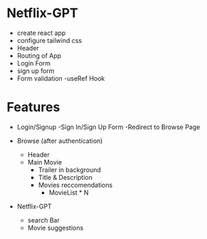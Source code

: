 # Netflix-GPT

- create react app
- configure tailwind css
- Header
- Routing of App
- Login Form
- sign up form
- Form validation
-useRef Hook

# Features

- Login/Signup
    -Sign In/Sign Up Form
    -Redirect to Browse Page

- Browse (after authentication)
    - Header
    - Main Movie
        - Trailer in background
        - Title & Description
        - Movies reccomendations
            - MovieList * N
- Netflix-GPT
    - search Bar
    - Movie suggestions